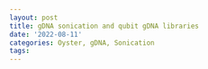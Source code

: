 ```yaml
---
layout: post
title: gDNA sonication and qubit gDNA libraries
date: '2022-08-11'
categories: Oyster, gDNA, Sonication
tags: 
---
```

